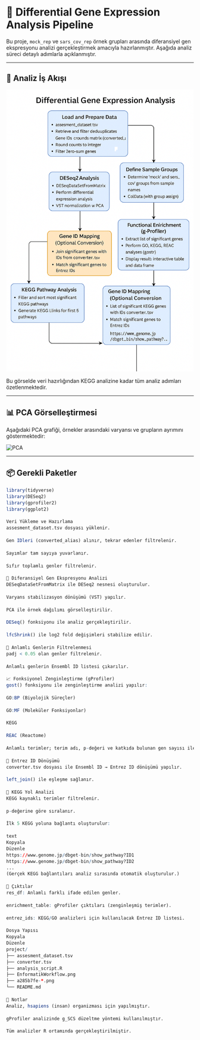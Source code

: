 # 🧬 Differential Gene Expression Analysis Pipeline

Bu proje, `mock_rep` ve `sars_cov_rep` örnek grupları arasında diferansiyel gen ekspresyonu analizi gerçekleştirmek amacıyla hazırlanmıştır. Aşağıda analiz süreci detaylı adımlarla açıklanmıştır.

---

## 🔄 Analiz İş Akışı

![Workflow](EnformatikWorkflow.png)

Bu görselde veri hazırlığından KEGG analizine kadar tüm analiz adımları özetlenmektedir.

---

## 📊 PCA Görselleştirmesi

Aşağıdaki PCA grafiği, örnekler arasındaki varyansı ve grupların ayrımını göstermektedir:

![PCA](a285b7fe-0f4c-4d35-8641-5bad046177f5.png)

---

## 📦 Gerekli Paketler

```r
library(tidyverse)
library(DESeq2)
library(gprofiler2)
library(ggplot2)

Veri Yükleme ve Hazırlama
assesment_dataset.tsv dosyası yüklenir.

Gen IDleri (converted_alias) alınır, tekrar edenler filtrelenir.

Sayımlar tam sayıya yuvarlanır.

Sıfır toplamlı genler filtrelenir.

🧪 Diferansiyel Gen Ekspresyonu Analizi
DESeqDataSetFromMatrix ile DESeq2 nesnesi oluşturulur.

Varyans stabilizasyon dönüşümü (VST) yapılır.

PCA ile örnek dağılımı görselleştirilir.

DESeq() fonksiyonu ile analiz gerçekleştirilir.

lfcShrink() ile log2 fold değişimleri stabilize edilir.

🎯 Anlamlı Genlerin Filtrelenmesi
padj < 0.05 olan genler filtrelenir.

Anlamlı genlerin Ensembl ID listesi çıkarılır.

📈 Fonksiyonel Zenginleştirme (gProfiler)
gost() fonksiyonu ile zenginleştirme analizi yapılır:

GO:BP (Biyolojik Süreçler)

GO:MF (Moleküler Fonksiyonlar)

KEGG

REAC (Reactome)

Anlamlı terimler; terim adı, p-değeri ve katkıda bulunan gen sayısı ile sunulur.

🧬 Entrez ID Dönüşümü
converter.tsv dosyası ile Ensembl ID → Entrez ID dönüşümü yapılır.

left_join() ile eşleşme sağlanır.

🧪 KEGG Yol Analizi
KEGG kaynaklı terimler filtrelenir.

p-değerine göre sıralanır.

İlk 5 KEGG yoluna bağlantı oluşturulur:

text
Kopyala
Düzenle
https://www.genome.jp/dbget-bin/show_pathway?ID1
https://www.genome.jp/dbget-bin/show_pathway?ID2
...
(Gerçek KEGG bağlantıları analiz sırasında otomatik oluşturulur.)

📂 Çıktılar
res_df: Anlamlı farklı ifade edilen genler.

enrichment_table: gProfiler çıktıları (zenginleşmiş terimler).

entrez_ids: KEGG/GO analizleri için kullanılacak Entrez ID listesi.

Dosya Yapısı
Kopyala
Düzenle
project/
├── assesment_dataset.tsv
├── converter.tsv
├── analysis_script.R
├── EnformatikWorkflow.png
├── a285b7fe-*.png
└── README.md

📌 Notlar
Analiz, hsapiens (insan) organizması için yapılmıştır.

gProfiler analizinde g_SCS düzeltme yöntemi kullanılmıştır.

Tüm analizler R ortamında gerçekleştirilmiştir.